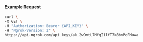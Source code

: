 <!-- Code generated for API Clients. DO NOT EDIT. -->

#### Example Request

```bash
curl \
-X GET \
-H "Authorization: Bearer {API_KEY}" \
-H "Ngrok-Version: 2" \
https://api.ngrok.com/api_keys/ak_2wOmtL7MfqI1lfT7k8bnPcFMuwa
```
